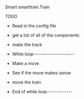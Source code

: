Smart smarttrain.Train 

TODO
- Read in the config file 

- get a list of all of the components

- make the track

- While loop---------------------
- Make a move

- See if the move makes sense

- move the train
- End of while loop-------------